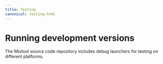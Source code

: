 ```yaml
---
title: Testing
canonical: testing.html
---
```


Running development versions
=============

The Mixtool source code repository includes debug launchers for testing
on different platforms.
